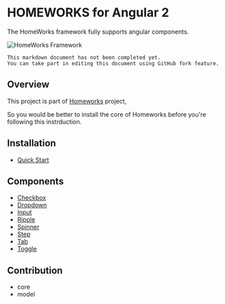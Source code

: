 # HOMEWORKS for Angular 2

The HomeWorks framework fully supports angular components.

![HomeWorks Framework](https://s3.ap-northeast-2.amazonaws.com/homeworks.igaworks.com/main/src/images/homeworks_cover_angular2_v1.png?v=1)

```plaintext
This markdown document has not been completed yet.
You can take part in editing this document using GitHub fork feature.
```

## Overview

This project is part of [Homeworks](https://github.com/IGAWorksDev/homeworks) project,

So you would be better to install the core of Homeworks before you're following this instrduction.

## Installation

- [Quick Start](docs/installation/quickstart.md)

## Components

- [Checkbox](docs/components/checkbox.md)
- [Dropdown](docs/components/dropdown.md)
- [Input](docs/components/input.md)
- [Ripple](docs/components/ripple.md)
- [Spinner](docs/components/spinner.md)
- [Step](docs/components/step.md)
- [Tab](docs/components/tab.md)
- [Toggle](docs/components/toggle.md)

## Contribution

- core
- model
